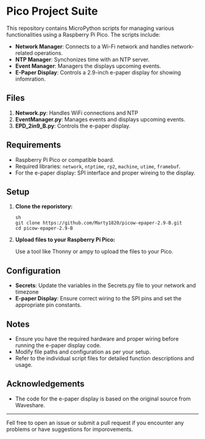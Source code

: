 # Pico Project Suite

This repository contains MicroPython scripts for managing various functionalities using a Raspberry Pi Pico. The scripts include:

- **Network Manager**: Connects to a Wi-Fi network and handles network-related operations.
- **NTP Manager**: Synchonizes time with an NTP server.
- **Event Manager**: Managers the displays upcoming events.
- **E-Paper Display**: Controls a 2.9-inch e-paper display for showing infomration.

## Files

1. **Network.py**: Handles WiFi connections and NTP
2. **EventManager.py**: Manages events and displays upcoming events.
3. **EPD_2in9_B.py**: Controls the e-paper display.

## Requirements

- Raspberry Pi Pico or compatible board.
- Required libraries: `network`, `ntptime`, `rp2`, `machine`, `utime`, `framebuf`.
- For the e-paper display: SPI interface and proper wireing to the display.

## Setup

1. **Clone the reporistory:**

   ```
   sh
   git clone https://github.com/Marty1820/picow-epaper-2.9-B.git
   cd picow-epaper-2.9-B
   ```

2. **Upload files to your Raspberry Pi Pico:**

   Use a tool like Thonny or ampy to upload the files to your Pico.

## Configuration

- **Secrets**: Update the variables in the Secrets.py file to your network and timezone
- **E-paper Display**: Ensure correct wiring to the SPI pins and set the appropriate pin constants.

## Notes

- Ensure you have the required hardware and proper wiring before running the e-paper display code.
- Modify file paths and configuration as per your setup.
- Refer to the individual script files for detailed function descriptions and usage.

## Acknowledgements

- The code for the e-paper display is based on the original source from Waveshare.

---

Fell free to open an issue or submit a pull request if you encounter any problems or have suggestions for imporovements.
